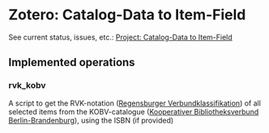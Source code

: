 # Zotero: Catalog-Data to Item-Field
See current status, issues, etc.: [Project: Catalog-Data to Item-Field](https://github.com/users/Schoeneh/projects/9)
## Implemented operations
### rvk_kobv
A script to get the RVK-notation ([Regensburger Verbundklassifikation](https://rvk.uni-regensburg.de/?view=article&id=141&catid=2)) of all selected items from the KOBV-catalogue ([Kooperativer Bibliotheksverbund Berlin-Brandenburg](https://www.kobv.de/)), using the ISBN (if provided)
